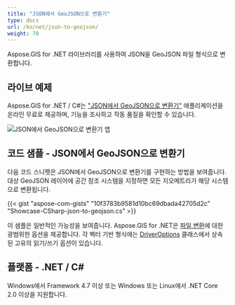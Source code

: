 ```yaml
---
title: "JSON에서 GeoJSON으로 변환기"
type: docs
url: /ko/net/json-to-geojson/
weight: 70
---
```


Aspose.GIS for .NET 라이브러리를 사용하여 JSON을 GeoJSON 파일 형식으로 변환합니다.

## **라이브 예제**

Aspose.GIS for .NET / C#는 ["JSON에서 GeoJSON으로 변환기"](https://products.aspose.app/gis/conversion/json-to-geojson) 애플리케이션을 온라인 무료로 제공하며, 기능을 조사하고 작동 품질을 확인할 수 있습니다.

![JSON에서 GeoJSON으로 변환기 앱](conversion.png)

## **코드 샘플 - JSON에서 GeoJSON으로 변환기**

다음 코드 스니펫은 JSON에서 GeoJSON으로 변환기를 구현하는 방법을 보여줍니다. 대상 GeoJSON 레이어에 공간 참조 시스템을 지정하면 모든 지오메트리가 해당 시스템으로 변환됩니다. 

{{< gist "aspose-com-gists" "10f3783b9581d10bc69dbada42705d2c" "Showcase-CSharp-json-to-geojson.cs" >}}

이 샘플은 일반적인 가능성을 보여줍니다. Aspose.GIS for .NET은 [파일 변환](https://docs.aspose.com/gis/net/vector-layers/)에 대한 광범위한 옵션을 제공합니다. 각 벡터 기반 형식에는 [DriverOptions](https://reference.aspose.com/gis/net/aspose.gis/driveroptions) 클래스에서 상속된 고유의 읽기/쓰기 옵션이 있습니다.

## **플랫폼 - .NET / C#**

Windows에서 Framework 4.7 이상 또는 Windows 또는 Linux에서 .NET Core 2.0 이상을 지원합니다.
